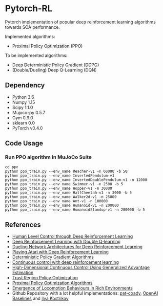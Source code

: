 # Pytorch-RL
Pytorch implementation of popular deep reinforcement learning algorithms towards SOA performance.

Implemented algorithms:
* Proximal Policy Optimization (PPO)

To be implemented algorithms:
* Deep Deterministic Policy Gradient (DDPG)
* (Double/Dueling) Deep Q-Learning (DQN)

## Dependency
* Python 3.6
* Numpy 1.15
* Scipy 1.1.0
* Mujoco-py 0.5.7
* Gym 0.9.0
* sklearn 0.0
* PyTorch v0.4.0

## Code Usage
### Run PPO algorithm in MuJoCo Suite
```
cd ppo
python ppo_train.py --env_name Reacher-v1 -n 60000 -b 50
python ppo_train.py --env_name InvertedPendulum-v1
python ppo_train.py --env_name InvertedDoublePendulum-v1 -n 12000
python ppo_train.py --env_name Swimmer-v1 -n 2500 -b 5
python ppo_train.py --env_name Hopper-v1 -n 30000
python ppo_train.py --env_name HalfCheetah-v1 -n 3000 -b 5
python ppo_train.py --env_name Walker2d-v1 -n 25000
python ppo_train.py --env_name Ant-v1 -n 100000
python ppo_train.py --env_name Humanoid-v1 -n 200000
python ppo_train.py --env_name HumanoidStandup-v1 -n 200000 -b 5
```

## References
* [Human Level Control through Deep Reinforcement Learning](https://www.nature.com/nature/journal/v518/n7540/full/nature14236.html)
* [Deep Reinforcement Learning with Double Q-learning](https://arxiv.org/abs/1509.06461)
* [Dueling Network Architectures for Deep Reinforcement Learning](https://arxiv.org/abs/1511.06581)
* [Playing Atari with Deep Reinforcement Learning](https://arxiv.org/abs/1312.5602)
* [Deterministic Policy Gradient Algorithms](http://proceedings.mlr.press/v32/silver14.pdf)
* [Continuous control with deep reinforcement learning](https://arxiv.org/abs/1509.02971)
* [High-Dimensional Continuous Control Using Generalized Advantage Estimation](https://arxiv.org/abs/1506.02438)
* [Trust Region Policy Optimization](https://arxiv.org/abs/1502.05477)
* [Proximal Policy Optimization Algorithms](https://arxiv.org/abs/1707.06347)
* [Emergence of Locomotion Behaviours in Rich Environments](https://arxiv.org/abs/1707.02286)
* Github Repository with a lot helpful implementations: [pat-coady](https://github.com/pat-coady/trpo), [OpenAI Baselines](https://github.com/openai/baselines) and [Ilya Kostrikov](https://github.com/ikostrikov/pytorch-a2c-ppo-acktr)

